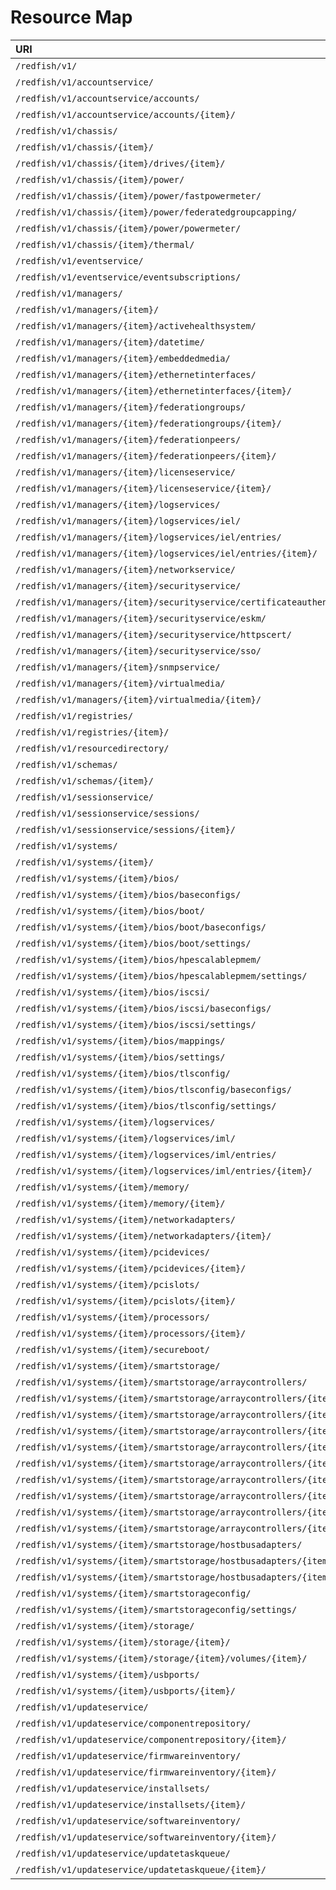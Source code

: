 # Resource Map
|URI|Type|PATCH|POST|DELETE|
|:---|:---|:---:|:---:|:---:|
|`/redfish/v1/`|`ServiceRoot`|. |. |. 
|`/redfish/v1/accountservice/`|`AccountService`|X|. |. 
|`/redfish/v1/accountservice/accounts/`|`ManagerAccountCollection`|. |X|. 
|`/redfish/v1/accountservice/accounts/{item}/`|`ManagerAccount`|X|. |X
|`/redfish/v1/chassis/`|`ChassisCollection`|. |. |. 
|`/redfish/v1/chassis/{item}/`|`Chassis`|. |. |. 
|`/redfish/v1/chassis/{item}/drives/{item}/`|`Drive`|. |. |. 
|`/redfish/v1/chassis/{item}/power/`|`Power`|X|. |. 
|`/redfish/v1/chassis/{item}/power/fastpowermeter/`|`HpePowerMeter`|. |. |. 
|`/redfish/v1/chassis/{item}/power/federatedgroupcapping/`|`HpeiLOFederatedGroupCapping`|X|. |. 
|`/redfish/v1/chassis/{item}/power/powermeter/`|`HpePowerMeter`|. |. |. 
|`/redfish/v1/chassis/{item}/thermal/`|`Thermal`|. |. |. 
|`/redfish/v1/eventservice/`|`EventService`|. |X|. 
|`/redfish/v1/eventservice/eventsubscriptions/`|`EventDestinationCollection`|. |X|. 
|`/redfish/v1/managers/`|`ManagerCollection`|. |. |. 
|`/redfish/v1/managers/{item}/`|`Manager`|X|X|. 
|`/redfish/v1/managers/{item}/activehealthsystem/`|`HpeiLOActiveHealthSystem`|X|X|. 
|`/redfish/v1/managers/{item}/datetime/`|`HpeiLODateTime`|X|. |. 
|`/redfish/v1/managers/{item}/embeddedmedia/`|`HpeiLOEmbeddedMedia`|. |. |. 
|`/redfish/v1/managers/{item}/ethernetinterfaces/`|`EthernetInterfaceCollection`|. |. |. 
|`/redfish/v1/managers/{item}/ethernetinterfaces/{item}/`|`EthernetInterface`|X|. |. 
|`/redfish/v1/managers/{item}/federationgroups/`|`HpeiLOFederationGroupCollection`|. |X|. 
|`/redfish/v1/managers/{item}/federationgroups/{item}/`|`HpeiLOFederationGroup`|X|. |X
|`/redfish/v1/managers/{item}/federationpeers/`|`HpeiLOFederationPeersCollection`|. |. |. 
|`/redfish/v1/managers/{item}/federationpeers/{item}/`|`HpeiLOFederationPeers`|. |. |. 
|`/redfish/v1/managers/{item}/licenseservice/`|`HpeiLOLicenseCollection`|. |X|. 
|`/redfish/v1/managers/{item}/licenseservice/{item}/`|`HpeiLOLicense`|. |. |X
|`/redfish/v1/managers/{item}/logservices/`|`LogServiceCollection`|. |. |. 
|`/redfish/v1/managers/{item}/logservices/iel/`|`LogService`|. |X|. 
|`/redfish/v1/managers/{item}/logservices/iel/entries/`|`LogEntryCollection`|. |. |. 
|`/redfish/v1/managers/{item}/logservices/iel/entries/{item}/`|`LogEntry`|. |. |. 
|`/redfish/v1/managers/{item}/networkservice/`|`ManagerNetworkProtocol`|X|X|. 
|`/redfish/v1/managers/{item}/securityservice/`|`HpeSecurityService`|X|. |. 
|`/redfish/v1/managers/{item}/securityservice/certificateauthentication/`|`HpeCertAuth`|X|X|. 
|`/redfish/v1/managers/{item}/securityservice/eskm/`|`HpeESKM`|X|X|. 
|`/redfish/v1/managers/{item}/securityservice/httpscert/`|`HpeHttpsCert`|. |X|. 
|`/redfish/v1/managers/{item}/securityservice/sso/`|`HpeiLOSSO`|X|X|. 
|`/redfish/v1/managers/{item}/snmpservice/`|`HpeiLOSnmpService`|X|X|. 
|`/redfish/v1/managers/{item}/virtualmedia/`|`VirtualMediaCollection`|. |. |. 
|`/redfish/v1/managers/{item}/virtualmedia/{item}/`|`VirtualMedia`|X|X|. 
|`/redfish/v1/registries/`|`JsonSchemaFileCollection`|. |. |. 
|`/redfish/v1/registries/{item}/`|`JsonSchemaFile`|. |. |. 
|`/redfish/v1/resourcedirectory/`|`HpeiLOResourceDirectory`|. |. |. 
|`/redfish/v1/schemas/`|`JsonSchemaFileCollection`|. |. |. 
|`/redfish/v1/schemas/{item}/`|`JsonSchemaFile`|. |. |. 
|`/redfish/v1/sessionservice/`|`SessionService`|X|. |. 
|`/redfish/v1/sessionservice/sessions/`|`SessionCollection`|. |X|. 
|`/redfish/v1/sessionservice/sessions/{item}/`|`Session`|. |. |X
|`/redfish/v1/systems/`|`ComputerSystemCollection`|. |. |. 
|`/redfish/v1/systems/{item}/`|`ComputerSystem`|X|X|. 
|`/redfish/v1/systems/{item}/bios/`|`Bios`|. |. |. 
|`/redfish/v1/systems/{item}/bios/baseconfigs/`|`HpeBaseConfigs`|. |. |. 
|`/redfish/v1/systems/{item}/bios/boot/`|`HpeServerBootSettings`|. |. |. 
|`/redfish/v1/systems/{item}/bios/boot/baseconfigs/`|`HpeBaseConfigs`|. |. |. 
|`/redfish/v1/systems/{item}/bios/boot/settings/`|`HpeServerBootSettings`|X|. |. 
|`/redfish/v1/systems/{item}/bios/hpescalablepmem/`|`HpeScalablePmem`|. |. |. 
|`/redfish/v1/systems/{item}/bios/hpescalablepmem/settings/`|`HpeScalablePmem`|X|. |. 
|`/redfish/v1/systems/{item}/bios/iscsi/`|`HpeiSCSISoftwareInitiator`|. |. |. 
|`/redfish/v1/systems/{item}/bios/iscsi/baseconfigs/`|`HpeBaseConfigs`|. |. |. 
|`/redfish/v1/systems/{item}/bios/iscsi/settings/`|`HpeiSCSISoftwareInitiator`|X|. |. 
|`/redfish/v1/systems/{item}/bios/mappings/`|`HpeBiosMapping`|. |. |. 
|`/redfish/v1/systems/{item}/bios/settings/`|`Bios`|X|X|. 
|`/redfish/v1/systems/{item}/bios/tlsconfig/`|`HpeTlsConfig`|. |. |. 
|`/redfish/v1/systems/{item}/bios/tlsconfig/baseconfigs/`|`HpeBaseConfigs`|. |. |. 
|`/redfish/v1/systems/{item}/bios/tlsconfig/settings/`|`HpeTlsConfig`|X|. |. 
|`/redfish/v1/systems/{item}/logservices/`|`LogServiceCollection`|. |. |. 
|`/redfish/v1/systems/{item}/logservices/iml/`|`LogService`|. |X|. 
|`/redfish/v1/systems/{item}/logservices/iml/entries/`|`LogEntryCollection`|. |X|. 
|`/redfish/v1/systems/{item}/logservices/iml/entries/{item}/`|`LogEntry`|X|. |. 
|`/redfish/v1/systems/{item}/memory/`|`MemoryCollection`|. |. |. 
|`/redfish/v1/systems/{item}/memory/{item}/`|`Memory`|. |. |. 
|`/redfish/v1/systems/{item}/networkadapters/`|`HpeBaseNetworkAdapterCollection`|. |. |. 
|`/redfish/v1/systems/{item}/networkadapters/{item}/`|`HpeBaseNetworkAdapter`|. |. |. 
|`/redfish/v1/systems/{item}/pcidevices/`|`HpeServerPciDeviceCollection`|. |. |. 
|`/redfish/v1/systems/{item}/pcidevices/{item}/`|`HpeServerPciDevice`|. |. |. 
|`/redfish/v1/systems/{item}/pcislots/`|`HpeServerPCISlotCollection`|. |. |. 
|`/redfish/v1/systems/{item}/pcislots/{item}/`|`HpeServerPCISlot`|. |. |. 
|`/redfish/v1/systems/{item}/processors/`|`ProcessorCollection`|. |. |. 
|`/redfish/v1/systems/{item}/processors/{item}/`|`Processor`|. |. |. 
|`/redfish/v1/systems/{item}/secureboot/`|`SecureBoot`|X|X|. 
|`/redfish/v1/systems/{item}/smartstorage/`|`HpeSmartStorage`|. |. |. 
|`/redfish/v1/systems/{item}/smartstorage/arraycontrollers/`|`HpeSmartStorageArrayControllerCollection`|. |. |. 
|`/redfish/v1/systems/{item}/smartstorage/arraycontrollers/{item}/`|`HpeSmartStorageArrayController`|. |. |. 
|`/redfish/v1/systems/{item}/smartstorage/arraycontrollers/{item}/diskdrives/`|`HpeSmartStorageDiskDriveCollection`|. |. |. 
|`/redfish/v1/systems/{item}/smartstorage/arraycontrollers/{item}/diskdrives/{item}/`|`HpeSmartStorageDiskDrive`|. |. |. 
|`/redfish/v1/systems/{item}/smartstorage/arraycontrollers/{item}/logicaldrives/`|`HpeSmartStorageLogicalDriveCollection`|. |. |. 
|`/redfish/v1/systems/{item}/smartstorage/arraycontrollers/{item}/logicaldrives/{item}/`|`HpeSmartStorageLogicalDrive`|. |. |. 
|`/redfish/v1/systems/{item}/smartstorage/arraycontrollers/{item}/logicaldrives/{item}/datadrives/`|`HpeSmartStorageDiskDriveCollection`|. |. |. 
|`/redfish/v1/systems/{item}/smartstorage/arraycontrollers/{item}/storageenclosures/`|`HpeSmartStorageStorageEnclosureCollection`|. |. |. 
|`/redfish/v1/systems/{item}/smartstorage/arraycontrollers/{item}/storageenclosures/{item}/`|`HpeSmartStorageStorageEnclosure`|. |. |. 
|`/redfish/v1/systems/{item}/smartstorage/arraycontrollers/{item}/unconfigureddrives/`|`HpeSmartStorageDiskDriveCollection`|. |. |. 
|`/redfish/v1/systems/{item}/smartstorage/hostbusadapters/`|`HpeSmartStorageHostBusAdapterCollection`|. |. |. 
|`/redfish/v1/systems/{item}/smartstorage/hostbusadapters/{item}/`|`HpeSmartStorageHostBusAdapter`|. |. |. 
|`/redfish/v1/systems/{item}/smartstorage/hostbusadapters/{item}/diskdrives/`|`HpeSmartStorageDiskDriveCollection`|. |. |. 
|`/redfish/v1/systems/{item}/smartstorageconfig/`|`SmartStorageConfig`|. |. |. 
|`/redfish/v1/systems/{item}/smartstorageconfig/settings/`|`SmartStorageConfig`|X|. |. 
|`/redfish/v1/systems/{item}/storage/`|`StorageCollection`|. |. |. 
|`/redfish/v1/systems/{item}/storage/{item}/`|`Storage`|. |. |. 
|`/redfish/v1/systems/{item}/storage/{item}/volumes/{item}/`|`Volume`|. |. |. 
|`/redfish/v1/systems/{item}/usbports/`|`HpeUSBPortsCollection`|. |. |. 
|`/redfish/v1/systems/{item}/usbports/{item}/`|`HpeUSBPort`|. |. |. 
|`/redfish/v1/updateservice/`|`UpdateService`|X|X|. 
|`/redfish/v1/updateservice/componentrepository/`|`HpeComponentCollection`|. |. |. 
|`/redfish/v1/updateservice/componentrepository/{item}/`|`HpeComponent`|X|. |X
|`/redfish/v1/updateservice/firmwareinventory/`|`SoftwareInventoryCollection`|. |. |. 
|`/redfish/v1/updateservice/firmwareinventory/{item}/`|`SoftwareInventory`|. |. |. 
|`/redfish/v1/updateservice/installsets/`|`HpeComponentInstallSetCollection`|. |X|. 
|`/redfish/v1/updateservice/installsets/{item}/`|`HpeComponentInstallSet`|X|X|X
|`/redfish/v1/updateservice/softwareinventory/`|`SoftwareInventoryCollection`|. |. |. 
|`/redfish/v1/updateservice/softwareinventory/{item}/`|`SoftwareInventory`|. |. |. 
|`/redfish/v1/updateservice/updatetaskqueue/`|`HpeComponentUpdateTaskQueueCollection`|. |. |. 
|`/redfish/v1/updateservice/updatetaskqueue/{item}/`|`HpeComponentUpdateTask`|. |. |. 
